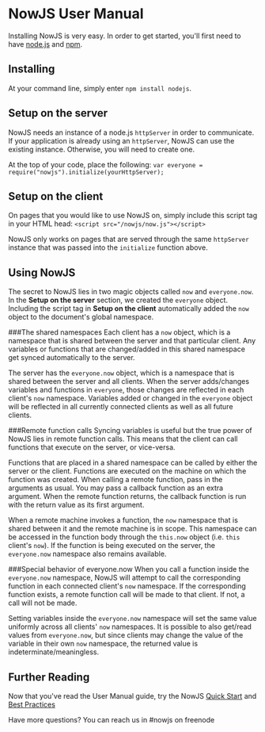 NowJS User Manual
==============
Installing NowJS is very easy. In order to get started, you'll first need to have [node.js](http://nodejs.org) and [npm](http://npmjs.org/). 

Installing
-------------------
At your command line, simply enter `npm install nodejs`.

Setup on the server
-------------------
NowJS needs an instance of a node.js `httpServer` in order to communicate. If your application is already using an `httpServer`, NowJS can use the existing instance. Otherwise, you will need to create one.

At the top of your code, place the following: 
`var everyone = require("nowjs").initialize(yourHttpServer);`

Setup on the client
-------------------
On pages that you would like to use NowJS on, simply include this script tag in your HTML head:
`<script src="/nowjs/now.js"></script>`

NowJS only works on pages that are served through the same `httpServer` instance that was passed into the `initialize` function above.

Using NowJS
-------------------
The secret to NowJS lies in two magic objects called `now` and `everyone.now`. In the **Setup on the server** section, we created the `everyone` object. Including the script tag in **Setup on the client** automatically added the `now` object to the document's global namespace.

###The shared namespaces
Each client has a `now` object, which is a namespace that is shared between the server and that particular client. Any variables or functions that are changed/added in this shared namespace get synced automatically to the server.

The server has the `everyone.now` object, which is a namespace that is shared between the server and all clients. When the server adds/changes variables and functions in `everyone`, those changes are reflected in each client's `now` namespace. Variables added or changed in the `everyone` object will be reflected in all currently connected clients as well as all future clients.

###Remote function calls
Syncing variables is useful but the true power of NowJS lies in remote function calls. This means that the client can call functions that execute on the server, or vice-versa.

Functions that are placed in a shared namespace can be called by either the server or the client. Functions are executed on the machine on which the function was created. When calling a remote function, pass in the arguments as usual. You may pass a callback function as an extra argument. When the remote function returns, the callback function is run with the return value as its first argument.

When a remote machine invokes a function, the `now` namespace that is shared between it and the remote machine is in scope. This namespace can be accessed in the function body through the `this.now` object (i.e. `this` client's `now`). If the function is being executed on the server, the `everyone.now` namespace also remains available.

###Special behavior of everyone.now
When you call a function inside the `everyone.now` namespace, NowJS will attempt to call the corresponding function in each connected client's `now` namespace. If the corresponding function exists, a remote function call will be made to that client. If not, a call will not be made.

Setting variables inside the `everyone.now` namespace will set the same value uniformly across all clients' `now` namespaces. It is possible to also get/read values from `everyone.now`, but since clients may change the value of the variable in their own `now` namespace, the returned value is indeterminate/meaningless.

Further Reading
----------------------
Now that you've read the User Manual guide, try the NowJS [Quick Start](http://nowjs.com/guide) and [Best Practices](http://nowjs.com/bestpractices)

Have more questions? You can reach us in #nowjs on freenode